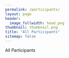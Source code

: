```yaml
---
permalink: /participants/
layout: page
header:
  image_fullwidth: head.png
thumbnail: thumbnail.png
title: "All Participants"
sitemap: false
---
```

All Participants